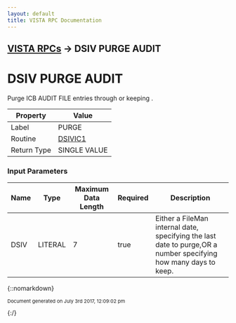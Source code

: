 ```yaml
---
layout: default
title: VISTA RPC Documentation
---
```


## [VISTA RPCs](TableOfContents) &#8594; DSIV PURGE AUDIT
# DSIV PURGE AUDIT

Purge ICB AUDIT FILE entries through <date> or keeping <days>.

Property | Value
--- | ---
Label | PURGE
Routine | [DSIVIC1](http://code.osehra.org/dox/Routine_DSIVIC1_source.html)
Return Type | SINGLE VALUE


### Input Parameters

Name | Type | Maximum Data Length | Required | Description
--- | --- | --- | --- | ---
DSIV | LITERAL | 7 | true | Either a FileMan internal date, specifying the last date to purge,OR a number specifying how many days to keep.



{::nomarkdown} <br/><p style="font-size: 11px">Document generated on July 3rd 2017, 12:09:02 pm</p>{:/}